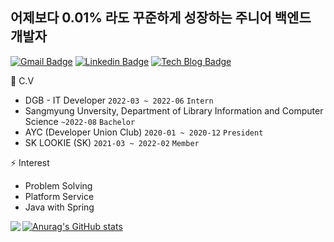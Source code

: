 ## 어제보다 0.01% 라도 꾸준하게 성장하는 주니어 백엔드 개발자
[![Gmail Badge](https://img.shields.io/badge/Gmail-d14836?style=flat-square&logo=Gmail&logoColor=white&link=mailto:snugyun01@gmail.com)](mailto:chelsea9528@gmail.com)
[![Linkedin Badge](https://img.shields.io/badge/-LinkedIn-blue?style=flat-square&logo=Linkedin&logoColor=white&link=https://https://www.linkedin.com/in/soobin-son-35522922b/)](https://www.linkedin.com/in/soobin-son-35522922b/)
[![Tech Blog Badge](https://img.shields.io/badge/-Tech%20blog-gray?style=flat-square&logo=github&link=https://soobinhand.tistory.com/)](https://soobinhand.tistory.com/)

🏫 C.V
- DGB - IT Developer ``2022-03 ~ 2022-06`` ``Intern``
- Sangmyung Unversity, Department of Library Information and Computer Science ``~2022-08`` `Bachelor`
- AYC (Developer Union Club) ``2020-01 ~ 2020-12`` `President`
- SK LOOKIE (SK) ``2021-03 ~ 2022-02`` `Member`


⚡ Interest
- Problem Solving
- Platform Service
- Java with Spring


[![Anurag's GitHub stats](https://github-readme-stats.vercel.app/api?username=Soobinhand)](https://github.com/anuraghazra/github-readme-stats)
<img align='left' src="http://mazassumnida.wtf/api/v2/generate_badge?boj=thstnrhrh">
